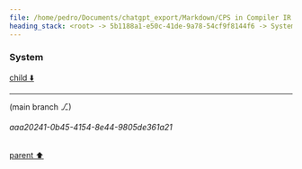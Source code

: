```yaml
---
file: /home/pedro/Documents/chatgpt_export/Markdown/CPS in Compiler IR.md
heading_stack: <root> -> 5b1188a1-e50c-41de-9a78-54cf9f8144f6 -> System -> 96822e10-3f24-4350-8ea7-b3fb4f017138 -> System
---
```

### System

[child ⬇️](#aaa20241-0b45-4154-8e44-9805de361a21)

---

(main branch ⎇)
###### aaa20241-0b45-4154-8e44-9805de361a21
[parent ⬆️](#96822e10-3f24-4350-8ea7-b3fb4f017138)
